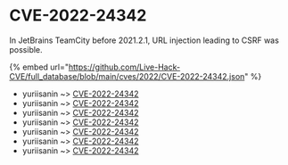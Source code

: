 # CVE-2022-24342

In JetBrains TeamCity before 2021.2.1, URL injection leading to CSRF was possible.

{% embed url="https://github.com/Live-Hack-CVE/full_database/blob/main/cves/2022/CVE-2022-24342.json" %}


* yuriisanin ~> [CVE-2022-24342](https://www.alice-snow.ru/2022/database/cve-2022-24342/cve-2022-24342-yuriisanin)
* yuriisanin ~> [CVE-2022-24342](https://www.alice-snow.ru/2022/database/cve-2022-24342/cve-2022-24342-yuriisanin)
* yuriisanin ~> [CVE-2022-24342](https://www.alice-snow.ru/2022/database/cve-2022-24342/cve-2022-24342-yuriisanin)
* yuriisanin ~> [CVE-2022-24342](https://www.alice-snow.ru/2022/database/cve-2022-24342/cve-2022-24342-yuriisanin)
* yuriisanin ~> [CVE-2022-24342](https://www.alice-snow.ru/2022/database/cve-2022-24342/cve-2022-24342-yuriisanin)
* yuriisanin ~> [CVE-2022-24342](https://www.alice-snow.ru/2022/database/cve-2022-24342/cve-2022-24342-yuriisanin)
* yuriisanin ~> [CVE-2022-24342](https://www.alice-snow.ru/2022/database/cve-2022-24342/cve-2022-24342-yuriisanin)